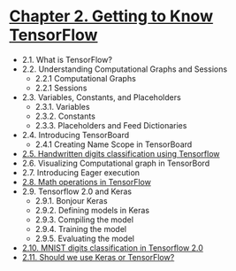 

# [Chapter 2. Getting to Know TensorFlow](#)

* 2.1. What is TensorFlow?
* 2.2. Understanding Computational Graphs and Sessions
	* 2.2.1 Computational Graphs
	* 2.2.1 Sessions
* 2.3. Variables, Constants, and Placeholders
	* 2.3.1. Variables
	* 2.3.2. Constants
	* 2.3.3. Placeholders and Feed Dictionaries
* 2.4. Introducing TensorBoard
	* 2.4.1 Creating Name Scope in TensorBoard
* [2.5. Handwritten digits classification using Tensorflow ](https://github.com/sudharsan13296/Hands-On-Deep-Learning-Algorithms-with-Python/blob/master/02.%20Getting%20to%20Know%20TensorFlow/2.05%20Handwritten%20digits%20classification%20using%20TensorFlow.ipynb)
* 2.6. Visualizing Computational graph in TensorBord
* 2.7. Introducing Eager execution
* [2.8. Math operations in TensorFlow](https://github.com/sudharsan13296/Hands-On-Deep-Learning-Algorithms-with-Python/blob/master/02.%20Getting%20to%20Know%20TensorFlow/2.08%20Math%20operations%20in%20TensorFlow.ipynb)
* 2.9. Tensorflow 2.0 and Keras
	* 2.9.1. Bonjour Keras
	* 2.9.2. Defining models in Keras
	* 2.9.3. Compiling the model
	* 2.9.4. Training the model
	* 2.9.5. Evaluating the model
* [2.10. MNIST digits classification in Tensorflow 2.0](https://github.com/sudharsan13296/Hands-On-Deep-Learning-Algorithms-with-Python/blob/master/02.%20Getting%20to%20Know%20TensorFlow/2.10%20MNIST%20digits%20classification%20in%20TensorFlow%202.0.ipynb)
* [2.11. Should we use Keras or TensorFlow?](https://github.com/sudharsan13296/Hands-On-Deep-Learning-Algorithms-with-Python/blob/master/02.%20Getting%20to%20Know%20TensorFlow/2.11%20Should%20we%20use%20Keras%20or%20TensorFlow%3F.ipynb)
